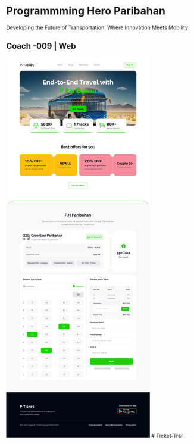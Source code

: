 # Programmming Hero Paribahan

Developing the Future of Transportation: Where Innovation Meets Mobility

## Coach -009 | Web

<img src="./Landing Page Design.jpg" />
# Ticket-Trail
